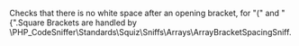 Checks that there is no white space after an opening bracket, for "(" and "{".Square Brackets are handled by
\PHP_CodeSniffer\Standards\Squiz\Sniffs\Arrays\ArrayBracketSpacingSniff.